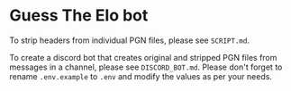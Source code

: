 # Guess The Elo bot

To strip headers from individual PGN files, please see `SCRIPT.md`.

To create a discord bot that creates original and stripped PGN files from
messages in a channel, please see `DISCORD_BOT.md`.
Please don't forget to rename `.env.example` to `.env` and modify the values
as per your needs.
